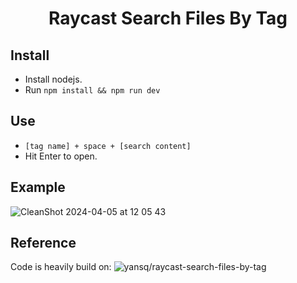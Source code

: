 # <p align="center"> Raycast Search Files By Tag</p>

## Install

- Install nodejs.
- Run `npm install && npm run dev`

## Use

- `[tag name] + space + [search content]`
- Hit Enter to open.

## Example

![CleanShot 2024-04-05 at 12 05 43](https://github.com/h-jia/raycast-search-file-via-tag/assets/29906369/bfea4a3e-a4c4-4670-ba31-fb11cc447cf4)


## Reference
Code is heavily build on:
![yansq/raycast-search-files-by-tag](https://github.com/yansq/raycast-search-files-by-tag)
